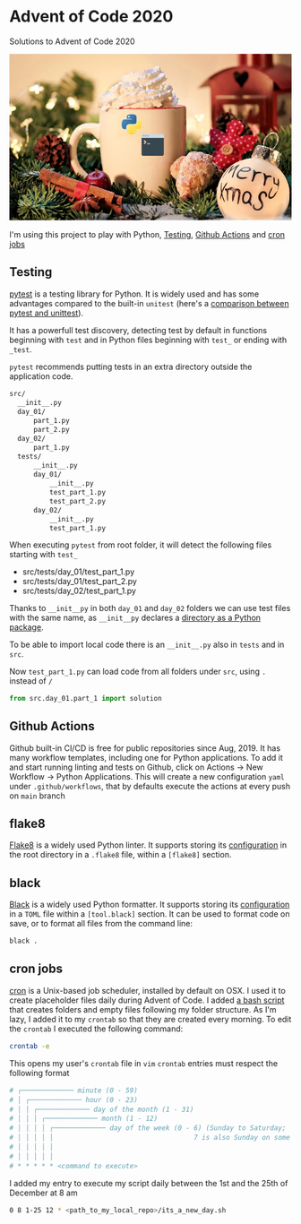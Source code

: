 # Advent of Code 2020
Solutions to Advent of Code 2020

![Christmas image of a cup of hot chocolate](./image.png)

I'm using this project to play with Python, [Testing](##Testing), [Github Actions](##Github-Actions) and [cron jobs](##cron-jobs)

## Testing

[pytest](https://docs.pytest.org/en/stable/) is a testing library for Python. It is widely used and has some advantages compared to the built-in `unitest` (here's a [comparison between pytest and unittest](https://github.com/renzon/pytest-vs-unittest)).

It has a powerfull test discovery, detecting test by default in functions beginning with `test` and in Python files beginning with `test_` or ending with `_test`.

`pytest` recommends putting tests in an extra directory outside the application code. 

```
src/
  __init__.py
  day_01/
      part_1.py
      part_2.py
  day_02/
      part_1.py
  tests/
      __init__.py
      day_01/
          __init__.py
          test_part_1.py
          test_part_2.py
      day_02/
          __init__.py
          test_part_1.py
```

When executing `pytest` from root folder, it will detect the following files starting with `test_`
- src/tests/day_01/test_part_1.py
- src/tests/day_01/test_part_2.py
- src/tests/day_02/test_part_1.py

Thanks to `__init__py` in both `day_01` and `day_02` folders we can use test files with the same name, as `__init__py` declares a [directory as a Python package](https://docs.python.org/3/reference/import.html#regular-packages).

To be able to import local code there is an `__init__.py` also in `tests` and in `src`.

Now `test_part_1.py` can load code from all folders under `src`, using `.` instead of `/`

```py
from src.day_01.part_1 import solution
```

## Github Actions

Github built-in CI/CD is free for public repositories since Aug, 2019. It has many workflow templates, including one for Python applications. To add it and start running linting and tests on Github, click on Actions -> New Workflow -> Python Applications. This will create a new configuration `yaml` under `.github/workflows`, that by defaults execute the actions at every push on `main` branch 

## flake8

[Flake8](https://flake8.pycqa.org/en/latest/) is a widely used Python linter. It supports storing its [configuration](./.flake8) in the root directory in a `.flake8` file, within a `[flake8]` section.

## black

[Black](https://black.readthedocs.io/en/stable/) is a widely used Python formatter. It supports storing its [configuration](./pyproject.toml) in a `TOML` file within a `[tool.black]` section. It can be used to format code on save, or to format all files from the command line:

```bash
black .
```

## cron jobs

[cron](https://en.wikipedia.org/wiki/Cron) is a Unix-based job scheduler, installed by default on OSX. I used it to create placeholder files daily during Advent of Code. I added [a bash script](./its_a_new_day.sh) that creates folders and empty files following my folder structure. As I'm lazy, I added it to my `crontab` so that they are created every morning.
To edit the `crontab` I executed the following command:
```bash
crontab -e
```
This opens my user's `crontab` file in `vim`
`crontab` entries must respect the following format
```bash
# ┌───────────── minute (0 - 59)
# │ ┌───────────── hour (0 - 23)
# │ │ ┌───────────── day of the month (1 - 31)
# │ │ │ ┌───────────── month (1 - 12)
# │ │ │ │ ┌───────────── day of the week (0 - 6) (Sunday to Saturday;
# │ │ │ │ │                                   7 is also Sunday on some systems)
# │ │ │ │ │
# │ │ │ │ │
# * * * * * <command to execute>
```
I added my entry to execute my script daily between the 1st and the 25th of December at 8 am
```bash
0 8 1-25 12 * <path_to_my_local_repo>/its_a_new_day.sh
```


